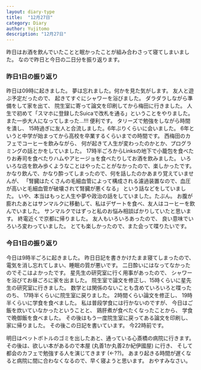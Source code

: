 ```yaml
---
layout: diary-type
title:  "12月27日"
category: Diary
author: Yujitomo
description: "12月27日"
---
```




昨日はお酒を飲んでいたことと眠かったことが組み合わさって寝てしまいました。
なので昨日と今日の二日分を振り返ります。

### 昨日1日の振り返り

昨日は09時に起きました。
夢は忘れました。何かを見た気がします。
友人と遊ぶ予定だったので、
起きてすぐにシャワーを浴びました。
ダラダラしながら準備をして家を出て、
院生室に寄って論文を印刷してから梅田に行きました。
人生で初めて「スマホに登録したSuicaで改札を通る」ということをやりました。
また一歩大人になってしまった...!!!
便利です。
タリーズで勉強をしながら時間を潰し、
15時過ぎに友人と合流しました。6年ぶりくらいに会いました。
6年というと中学が始まってから高校を卒業するくらいまでの時間です。
西梅田のカフェでコーヒーを飲みながら、
何が起きて人生が変わったのかとか、プログラミングの話とかをしていました。
17時半ごろからLinksの地下で小籠包を食べたりお寿司を食べたりハムやアヒージョを食べたりしてお酒を飲みました。
いろいろな店を飲み歩くようなことはやったことがなかったので、楽しかったです。
かなり飲んで、かなり酔ってしまったので、何を話したのかあまり覚えていませんが、
「腎臓はたくさんの毛細血管によって構成される濾過装置なので、血圧が高いと毛細血管が破壊されて腎臓が悪くなる」
という話などをしていました。
いや、本当はもっと人生や夢や政治の話をしていました。たぶん。
お腹が膨れたあとはサンマルクに移動して、私はデザートを食べ、友人はコーヒーを飲んでいました。
サンマルクではずっと私のお悩み相談ばかりしていたと思います。
終電近くで京都に帰りました。
友人もいろいろあったので、
良い意味でいろいろ変わっていました。
とても楽しかったので、また会って喋りたいです。


### 今日1日の振り返り

今日は9時半ごろに起きました。
昨日日記を書きかけたまま寝てしまったので、
電気を消し忘れてしまい、睡眠の質が悪いです。
二日酔いにはなってなかったのでそこはよかったです。
星先生の研究室に行く用事があったので、
シャワーを浴びてお昼ごろに家を出ました。
院生室で論文を修正し、15時くらいに星先生の研究室に行きました。
数学とは関係のないことも含めていろいろと喋ったのち、
17時半くらいに院生室に戻りました。
2時間くらい論文を修正し、
19時半くらいに学食を食べました。
私は普段学食には行かないのですが、
今日はご飯を炊いていなかったということと、
鶏肝煮が食べたくなったことから、
学食で晩御飯を食べました。
その後はもう一度院生室に戻ってある論文を印刷し、
家に帰りました。
その後この日記を書いています。
今22時前です。

明日はペットボトルのゴミを出したあと、通っている心斎橋の病院に行きます。
その後は、欲しい本があるので本屋 (丸善1か丸善2か紀伊國屋) に行き、
そして都会のカフェで勉強する人を演じてきます (←??)。
あまり起きる時間が遅くなると病院に間に合わなくなるので、早く寝ようと思います。
おやすみなさい。

